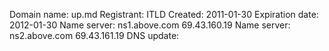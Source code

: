 Domain name: up.md
Registrant: ITLD
Created: 2011-01-30
Expiration date: 2012-01-30
Name server: ns1.above.com  69.43.160.19
Name server: ns2.above.com  69.43.161.19
DNS update:

